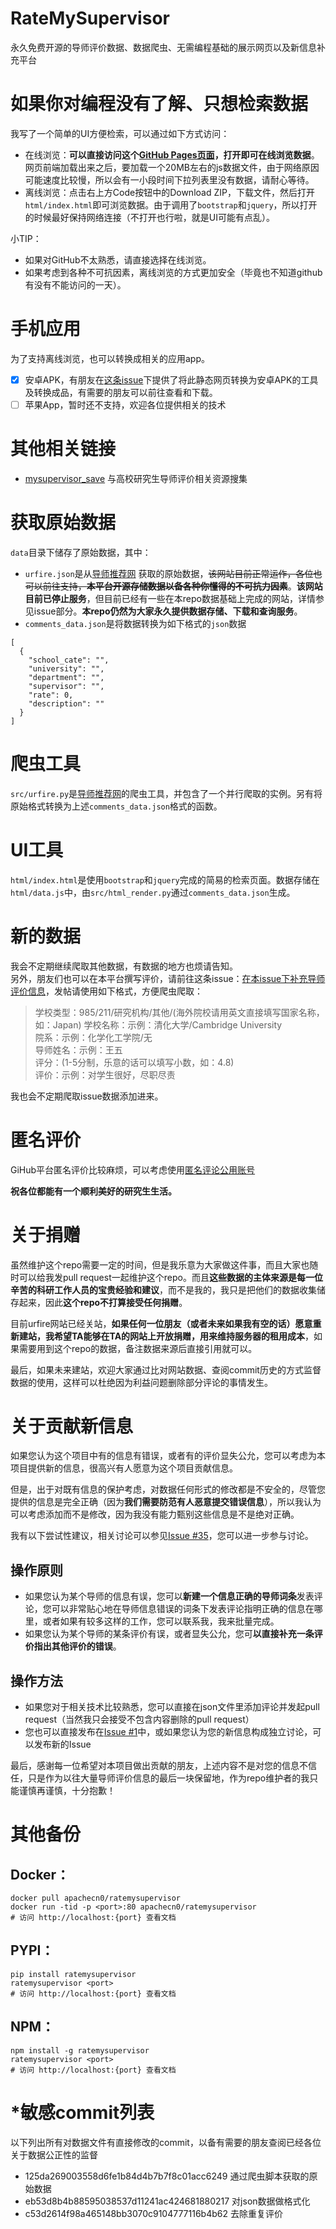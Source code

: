 # RateMySupervisor
永久免费开源的导师评价数据、数据爬虫、无需编程基础的展示网页以及新信息补充平台

# 如果你对编程没有了解、只想检索数据

我写了一个简单的UI方便检索，可以通过如下方式访问：

+ 在线浏览：**可以直接访问这个[GitHub Pages页面](https://kgco.github.io/RateMySupervisor/)，打开即可在线浏览数据**。网页前端加载出来之后，要加载一个20MB左右的js数据文件，由于网络原因可能速度比较慢，所以会有一小段时间下拉列表里没有数据，请耐心等待。
+ 离线浏览：点击右上方Code按钮中的Download ZIP，下载文件，然后打开`html/index.html`即可浏览数据。由于调用了`bootstrap`和`jquery`，所以打开的时候最好保持网络连接（不打开也行啦，就是UI可能有点乱）。

小TIP：

+ 如果对GitHub不太熟悉，请直接选择在线浏览。
+ 如果考虑到各种不可抗因素，离线浏览的方式更加安全（毕竟也不知道github有没有不能访问的一天）。

# 手机应用

为了支持离线浏览，也可以转换成相关的应用app。
- [x] 安卓APK，有朋友在[这条issue](https://github.com/kgco/RateMySupervisor/issues/6)下提供了将此静态网页转换为安卓APK的工具及转换成品，有需要的朋友可以前往查看和下载。
- [ ] 苹果App，暂时还不支持，欢迎各位提供相关的技术

# 其他相关链接

- [mysupervisor_save](https://github.com/wangzhiye-tiancai/mysupervisor_save) 与高校研究生导师评价相关资源搜集

# 获取原始数据
`data`目录下储存了原始数据，其中：
- `urfire.json`是从[导师推荐网](https://www.urfire.com/) 获取的原始数据，~~该网站目前正常运作，各位也可以前往支持，**本平台开源存储数据以备各种你懂得的不可抗力因素**~~。**该网站目前已停止服务**，但目前已经有一些在本repo数据基础上完成的网站，详情参见issue部分。**本repo仍然为大家永久提供数据存储、下载和查询服务**。
- `comments_data.json`是将数据转换为如下格式的`json`数据
```
[
  {
    "school_cate": "", 
    "university": "", 
    "department": "", 
    "supervisor": "", 
    "rate": 0, 
    "description": ""
  }
]
```

# 爬虫工具
`src/urfire.py`是[导师推荐网](https://www.urfire.com/)的爬虫工具，并包含了一个并行爬取的实例。另有将原始格式转换为上述`comments_data.json`格式的函数。

# UI工具
`html/index.html`是使用`bootstrap`和`jquery`完成的简易的检索页面。数据存储在`html/data.js`中，由`src/html_render.py`通过`comments_data.json`生成。

# 新的数据
我会不定期继续爬取其他数据，有数据的地方也烦请告知。  
另外，朋友们也可以在本平台撰写评价，请前往这条issue：[在本issue下补充导师评价信息](https://github.com/kgco/RateMySupervisor/issues/1)，发帖请使用如下格式，方便爬虫爬取：
>学校类型：985/211/研究机构/其他/(海外院校请用英文直接填写国家名称，如：Japan)
>学校名称：示例：清化大学/Cambridge University  
>院系：示例：化学化工学院/无  
>导师姓名：示例：王五  
>评分：(1-5分制，乐意的话可以填写小数，如：4.8)  
>评价：示例：对学生很好，尽职尽责  

我也会不定期爬取issue数据添加进来。

# 匿名评价
GiHub平台匿名评价比较麻烦，可以考虑使用[匿名评论公用账号](https://github.com/kgco/RateMySupervisor/issues/18)

**祝各位都能有一个顺利美好的研究生生活。**

# 关于捐赠
虽然维护这个repo需要一定的时间，但是我乐意为大家做这件事，而且大家也随时可以给我发pull request一起维护这个repo。而且**这些数据的主体来源是每一位辛苦的科研工作人员的宝贵经验和建议**，而不是我的，我只是把他们的数据收集储存起来，因此**这个repo不打算接受任何捐赠**。

目前urfire网站已经关站，**如果任何一位朋友（或者未来如果我有空的话）愿意重新建站，我希望TA能够在TA的网站上开放捐赠，用来维持服务器的租用成本**，如果需要用到这个repo的数据，备注数据来源后直接引用就可以。

最后，如果未来建站，欢迎大家通过比对网站数据、查阅commit历史的方式监督数据的使用，这样可以杜绝因为利益问题删除部分评论的事情发生。

# 关于贡献新信息
如果您认为这个项目中有的信息有错误，或者有的评价显失公允，您可以考虑为本项目提供新的信息，很高兴有人愿意为这个项目贡献信息。

但是，出于对既有信息的保护考虑，对数据任何形式的修改都是不安全的，尽管您提供的信息是完全正确（因为**我们需要防范有人恶意提交错误信息**），所以我认为可以考虑添加而不是修改，因为我没有能力甄别这些信息是不是绝对正确。

我有以下尝试性建议，相关讨论可以参见[Issue #35](https://github.com/kgco/RateMySupervisor/issues/35)，您可以进一步参与讨论。

## 操作原则

- 如果您认为某个导师的信息有误，您可以**新建一个信息正确的导师词条**发表评论，您可以非常贴心地在导师信息错误的词条下发表评论指明正确的信息在哪里，或者如果有较多这样的工作，您可以联系我，我来批量完成。
- 如果您认为某个导师的某条评价有误，或者显失公允，您可**以直接补充一条评价指出其他评价的错误**。

## 操作方法

- 如果您对于相关技术比较熟悉，您可以直接在json文件里添加评论并发起pull request（当然我只会接受不包含内容删除的pull request）
- 您也可以直接发布在[Issue #1](https://github.com/kgco/RateMySupervisor/issues/1)中，或如果您认为您的新信息构成独立讨论，可以发布新的Issue

最后，感谢每一位希望对本项目做出贡献的朋友，上述内容不是对您的信息不信任，只是作为以往大量导师评价信息的最后一块保留地，作为repo维护者的我只能谨慎再谨慎，十分抱歉！

# 其他备份
## Docker：
```
docker pull apachecn0/ratemysupervisor
docker run -tid -p <port>:80 apachecn0/ratemysupervisor
# 访问 http://localhost:{port} 查看文档
```

## PYPI：
```
pip install ratemysupervisor
ratemysupervisor <port>
# 访问 http://localhost:{port} 查看文档
```

## NPM：
```
npm install -g ratemysupervisor
ratemysupervisor <port>
# 访问 http://localhost:{port} 查看文档
```

# \*敏感commit列表
以下列出所有对数据文件有直接修改的commit，以备有需要的朋友查阅已经各位关于数据公正性的监督
- 125da269003558d6fe1b84d4b7b7f8c01acc6249 通过爬虫脚本获取的原始数据
- eb53d8b4b88595038537d11241ac424681880217 对json数据做格式化
- c53d2614f98a465148bb3070c9104777116b4b62 去除重复评价
